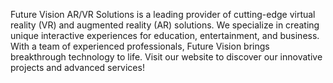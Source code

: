 Future Vision AR/VR Solutions is a leading provider of cutting-edge virtual reality (VR) and augmented reality (AR) solutions. We specialize in creating unique interactive experiences for education, entertainment, and business. With a team of experienced professionals, Future Vision brings breakthrough technology to life. Visit our website to discover our innovative projects and advanced services!
